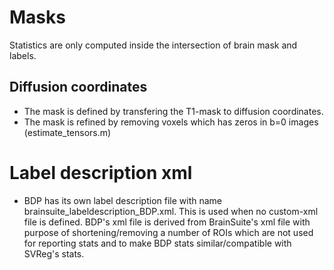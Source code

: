 
# Masks
Statistics are only computed inside the intersection of brain mask and labels. 

## Diffusion coordinates
* The mask is defined by transfering the T1-mask to diffusion coordinates. 
* The mask is refined by removing voxels which has zeros in b=0 images (estimate_tensors.m)

# Label description xml
* BDP has its own label description file with name brainsuite_labeldescription_BDP.xml. This is used when no custom-xml file is defined. BDP's xml file is derived from BrainSuite's xml file with purpose of shortening/removing a number of ROIs which are not used for reporting stats and to make BDP stats similar/compatible with SVReg's stats.
